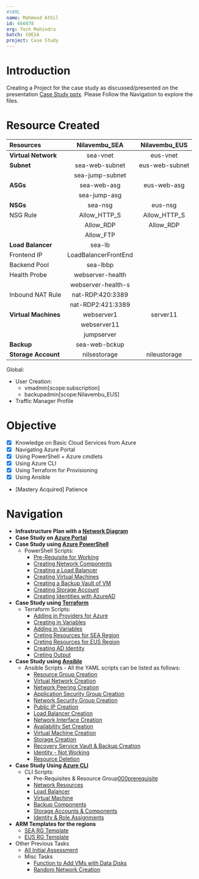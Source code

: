 ```yaml
---
#YAML
name: Mahmood Athil
id: 666078
org: Tech Mahindra
batch: COE1A
project: Case Study
---
```


# Introduction
Creating a Project for the case study as discussed/presented on the presentation [Case Study pptx](./AzureCase_TM_coe_v2.pptx). Please Follow the Navigation to explore the files.

# Resource Created
|Resources | Nilavembu_SEA | Nilavembu_EUS |
|:--|:--:|:--:|
|**Virtual Network**|sea-vnet|eus-vnet |
|**Subnet**|sea-web-subnet|eus-web-subnet|
||sea-jump-subnet||
|**ASGs**|sea-web-asg|eus-web-asg|
||sea-jump-asg||
|**NSGs**|sea-nsg|eus-nsg|
|NSG Rule|Allow_HTTP_S|Allow_HTTP_S|
||Allow_RDP|Allow_RDP|
||Allow_FTP||
|**Load Balancer**|sea-lb||
|Frontend IP|LoadBalancerFrontEnd||
|Backend Pool|sea-lbbp||
|Health Probe|webserver-health||
||webserver-health-s||
|Inbound NAT Rule|nat-RDP:420:3389||
||nat-RDP2:421:3389||
|**Virtual Machines**|webserver1|server11|
||webserver11||
||jumpserver||
|**Backup**|sea-web-bckup||
|**Storage Account**|nilsestorage|nileustorage|

Global:
- User Creation:
	- vmadmin[scope:subscription]
	- backupadmin[scope:Nilavembu_EUS]
- Traffic Manager Profile


# Objective
- [x] Knowledge on Basic Cloud Services from Azure
- [x] Navigating Azure Portal
- [x] Using PowerShell + Azure cmdlets
- [x] Using Azure CLI
- [x] Using Terraform for Provisioning
- [x] Using Ansible
- [Mastery Acquired] Patience

# Navigation
- **Infrastructure Plan with a [Network Diagram](./Case_Study%20Implementation.pdf)**
- **Case Study on [Azure Portal](./Portal/Azure%20Portal.md)**
- **Case Study using [Azure PowerShell](./PowerShell/Azure%20PowerShell.md)**
	- PowerShell Scripts:
		- [Pre-Requisite for Working](./PowerShell/000prerequisite.ps1)
		- [Creating Network Components](./PowerShell/001network.ps1)
		- [Creating a Load Balancer](./PowerShell/002loadbalancer.ps1)
		- [Creating Virtual Machines](./PowerShell/003virtualmachine.ps1)
		- [Creating a Backup Vault of VM](./PowerShell/004backup.ps1)
		- [Creating Storage Account](./PowerShell/005storage.ps1)
		- [Creating Identities with AzureAD](./PowerShell/006identity.ps1)
- **Case Study using [Terraform](./Terraform/Terraform.md)**
	- Terraform Scripts:
		- [Adding in Providers for Azure](./Terraform/provider.tf)
		- [Creating in Variables](./Terraform/variables.tf)
		- [Adding in Variables](./Terraform/terraform.tfvars)
		- [Creting Resources for SEA Region](./Terraform/main_sea.tf)
		- [Creting Resources for EUS Region](./Terraform/main_eus.tf)
		- [Creating AD Identity](./Terraform/ad_identity.tf)
		- [Creting Output](./Terraform/output.tf)
- **Case Study using [Ansible](../Ansible/Ansible.md)**
	- Ansible Scripts - All the YAML scripts can be listed as follows:
		- [Resource Group Creation](Ansible/playbook_01rg.yaml)
		- [Virtual Network Creation](Ansible/playbook_02anetwork.yaml)
		- [Network Peering Creation](Ansible/playbook_02bpeer.yaml)
		- [Application Security Group Creation](Ansible/playbook_03asg.yaml)
		- [Network Security Group Creation](Ansible/playbook_04nsg.yaml)
		- [Public IP Creation](Ansible/playbook_05pubip.yaml)
		- [Load Balancer Creation](Ansible/playbook_06lb.yaml)
		- [Network Interface Creation](Ansible/playbook_07nic.yaml)
		- [Availability Set Creation](Ansible/playbook_08avs.yaml)
		- [Virtual Machine Creation](Ansible/playbook_09vm.yaml)
		- [Storage Creation](Ansible/playbook_10strg.yaml)
		- [Recovery Service Vault & Backup Creation](Ansible/playbook_11bkp.yaml)
		- [Identity - Not Working](Ansible/playbook_12identity.yaml)
		- [Resource Deletion](Ansible/playbook_13del.yaml)
- **Case Study Using [Azure CLI](CLI/Azure%20CLI.md)**
	- CLI Scripts:
		- Pre-Requisites & Resource Group[000prerequisite](CLI/000prerequisite.sh)
		- [Network Resources](CLI/001network.sh)
		- [Load Balancer](CLI/002loadbalancer.sh)
		- [Virtual Machine](CLI/003virtualmachine.sh)
		- [Backup Components](CLI/004bkp.sh)
		- [Storage Accounts & Components](CLI/005strg.sh)
		- [Identity & Role Assignments](CLI/006identity.sh)
- **ARM Templates for the regions**
	- [SEA RG Template](ARM%20Template/sea_rg/template.json)
	- [EUS RG Template](ARM%20Template/eus_rg/template.json)
- Other Previous Tasks
	- [All Initial Assessment](Previous%20Task/Assessment/)
	- Misc Tasks
		- [Function to Add VMs with Data Disks](Previous%20Task/Tasks/New-AzVMwithDisk.ps1)
		- [Random Network Creation](Previous%20Task/Tasks/NetworkCreation.ps1) 